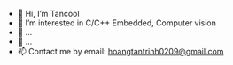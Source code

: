 - 👋 Hi, I’m Tancool
- 👀 I’m interested in C/C++ Embedded, Computer vision
- 🌱  ...
- 💞️  ...
- 📫 Contact me by email: hoangtantrinh0209@gmail.com

<!---
trhtan1810/trhtan1810 is a ✨ special ✨ repository because its `README.md` (this file) appears on your GitHub profile.
You can click the Preview link to take a look at your changes.
--->
